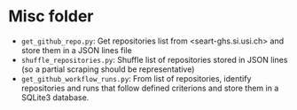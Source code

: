 # Misc folder

- `get_github_repo.py`: Get repositories list from <seart-ghs.si.usi.ch> and store them in a JSON lines file
- `shuffle_repositories.py`: Shuffle list of repositories stored in JSON lines (so a partial scraping should be representative)
- `get_github_workflow_runs.py`: From list of repositories, identify repositories and runs that follow defined criterions and store them in a SQLite3 database.
